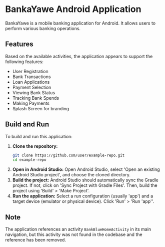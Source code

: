 # BankaYawe Android Application

BankaYawe is a mobile banking application for Android. It allows users to perform various banking operations.

## Features

Based on the available activities, the application appears to support the following features:

*   User Registration
*   Bank Transactions
*   Loan Applications
*   Payment Selection
*   Viewing Bank Status
*   Tracking Bank Spends
*   Making Payments
*   Splash Screen for branding

## Build and Run

To build and run this application:

1.  **Clone the repository:**
    ```bash
    git clone https://github.com/user/example-repo.git
    cd example-repo
    ```
2.  **Open in Android Studio:**
    Open Android Studio, select 'Open an existing Android Studio project', and choose the cloned directory.
3.  **Build the project:**
    Android Studio should automatically sync the Gradle project. If not, click on 'Sync Project with Gradle Files'. Then, build the project using 'Build' > 'Make Project'.
4.  **Run the application:**
    Select a run configuration (usually 'app') and a target device (emulator or physical device). Click 'Run' > 'Run 'app''.

## Note
The application references an activity `BankBlueHomeActivity` in its main navigation, but this activity was not found in the codebase and the reference has been removed.
